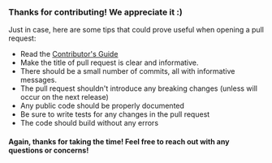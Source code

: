 ### Thanks for contributing! We appreciate it :) 

Just in case, here are some tips that could prove useful when opening a pull request:
- Read the [Contributor's Guide](CONTRIBUTING.md)
- Make the title of pull request is clear and informative. 
- There should be a small number of commits, all with informative messages. 
- The pull request shouldn't introduce any breaking changes (unless will occur on the next release) 
- Any public code should be properly documented 
- Be sure to write tests for any changes in the pull request
- The code should build without any errors 

#### Again, thanks for taking the time! Feel free to reach out with any questions or concerns! 